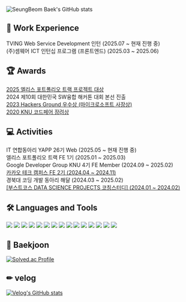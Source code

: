 <div align="">

<!--  
[![Typing SVG](https://readme-typing-svg.demolab.com?font=Caveat&size=50&duration=3000&pause=1000&color=1E90FF&center=true&vCenter=true&repeat=5000&random=false&width=800&height=100&lines=Hello%2C+I'm+Front-End+Developer+SEUNG+BEOM)](https://git.io/typing-svg)
-->

![SeungBeom Baek's GitHub stats](https://github-readme-stats.vercel.app/api?username=seung365&show_icons=true&theme=blue) 

<!--
[![Hits](https://hits.seeyoufarm.com/api/count/incr/badge.svg?url=https%3A%2F%2Fgithub.com%2Fseung365%2Fhit-counter&count_bg=%2300F7EB&title_bg=%2300D4FF&icon=waze.svg&icon_color=%23FFFFFF&title=Welcome%21&edge_flat=true)](https://hits.seeyoufarm.com)
-->

## 💪 Work Experience
TVING Web Service Development 인턴 (2025.07 ~ 현재 진행 중)</br>
(주)셈웨어 ICT 인턴십 프로그램 (프론트엔드) (2025.03 ~ 2025.06)

## 🏆 Awards  
[2025 엘리스 포트폴리오 트랙 프로젝트 대상](/elice.pdf)</br>
2024 제10회 대한민국 SW융합 해커톤 대회 본선 진출</br>
[2023 Hackers Ground 우수상 (마이크로소프트 사장상)](/hackersground.png)</br>
[2020 KNU 코드페어 장려상](/codepair.jpeg)

## 💻 Activities
IT 연합동아리 YAPP 26기 Web (2025.05 ~ 현재 진행 중)</br>
엘리스 포트폴리오 트랙 FE 1기 (2025.01 ~ 2025.03)</br>
Google Developer Group KNU 4기 FE Member (2024.09 ~ 2025.02)</br>
[카카오 테크 캠퍼스 FE 2기 (2024.04 ~ 2024.11)](/Certificate_of_Kakao_Tech_Campus.pdf)</br>
경북대 코딩 개발 동아리 해달 (2024.03 ~ 2025.02)</br>
[[부스트코스 DATA SCIENCE PROJECTS 코칭스터디] (2024.01 ~ 2024.02)](/certificate_A20240215-019154.pdf)

## 🛠 Languages and Tools
<div class="row">
<img src="https://img.shields.io/badge/CSS3-1572B6?style=flat-square&logo=CSS3&logoColor=white"/> 
<img src="https://img.shields.io/badge/HTML5-E34F26?style=flat-square&logo=HTML5&logoColor=white"/> 
<img src="https://img.shields.io/badge/JavaScript-F7DF1E?style=flat-square&logo=JavaScript&logoColor=white"/> 
<img src="https://img.shields.io/badge/TypeScript-%23007ACC.svg?style=flat-square&logo=typescript&logoColor=white"/>
<img src="https://img.shields.io/badge/React-61DAFB?style=flat-square&logo=React&logoColor=white"/>
<img src="https://img.shields.io/badge/React%20Query-FF4154?logo=reactquery&logoColor=fff"/>
<img src="https://img.shields.io/badge/Emotion-black?style=flat-square&logo=emotion&logoColor=white"/>
<img src="https://img.shields.io/badge/Tailwind%20CSS-%2338B2AC.svg?logo=tailwind-css&logoColor=white"/>
<img src="https://img.shields.io/badge/Python-3776AB?style=flat-square&logo=Python&logoColor=white"/> 
<img src="https://img.shields.io/badge/Github-181717?style=flat-square&logo=github&logoColor=white"/> 
<img src="https://img.shields.io/badge/Git-F05032?style=flat-square&logo=git&logoColor=white"/>
<img src="https://img.shields.io/badge/Vercel-000000?style=flat-square&logo=vercel&logoColor=white">
<img src="https://img.shields.io/badge/Linux-FCC624?style=flat-square&logo=linux&logoColor=black"/>
<img src="https://img.shields.io/badge/Amazon%20AWS-232F3E?style=flat-square&logo=amazonaws&logoColor=white">
<img src="https://img.shields.io/badge/Figma-%23F24E1E.svg?style=flat-square&logo=figma&logoColor=white"/>
</div>

## 🚩 Baekjoon

[![Solved.ac Profile](http://mazassumnida.wtf/api/v2/generate_badge?boj=bdh6009)](https://solved.ac/bdh6009/)

## ✏ velog

[![Velog's GitHub stats](https://velog-readme-stats.vercel.app/api?name=seung365)](https://velog.io/@seung365/posts)

</div>

